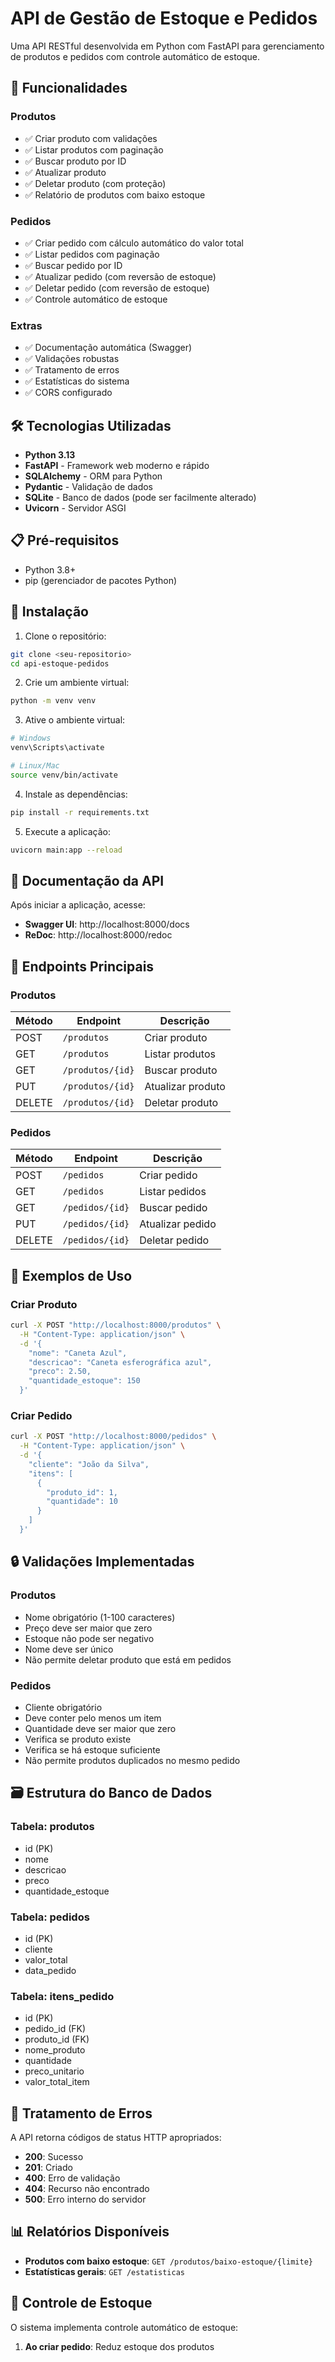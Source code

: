 # API de Gestão de Estoque e Pedidos

Uma API RESTful desenvolvida em Python com FastAPI para gerenciamento de produtos e pedidos com controle automático de estoque.

## 🚀 Funcionalidades

### Produtos
- ✅ Criar produto com validações
- ✅ Listar produtos com paginação
- ✅ Buscar produto por ID
- ✅ Atualizar produto
- ✅ Deletar produto (com proteção)
- ✅ Relatório de produtos com baixo estoque

### Pedidos
- ✅ Criar pedido com cálculo automático do valor total
- ✅ Listar pedidos com paginação
- ✅ Buscar pedido por ID
- ✅ Atualizar pedido (com reversão de estoque)
- ✅ Deletar pedido (com reversão de estoque)
- ✅ Controle automático de estoque

### Extras
- ✅ Documentação automática (Swagger)
- ✅ Validações robustas
- ✅ Tratamento de erros
- ✅ Estatísticas do sistema
- ✅ CORS configurado

## 🛠️ Tecnologias Utilizadas

- **Python 3.13**
- **FastAPI** - Framework web moderno e rápido
- **SQLAlchemy** - ORM para Python
- **Pydantic** - Validação de dados
- **SQLite** - Banco de dados (pode ser facilmente alterado)
- **Uvicorn** - Servidor ASGI

## 📋 Pré-requisitos

- Python 3.8+
- pip (gerenciador de pacotes Python)

## 🔧 Instalação

1. Clone o repositório:
```bash
git clone <seu-repositorio>
cd api-estoque-pedidos
```

2. Crie um ambiente virtual:
```bash
python -m venv venv
```

3. Ative o ambiente virtual:
```bash
# Windows
venv\Scripts\activate

# Linux/Mac
source venv/bin/activate
```

4. Instale as dependências:
```bash
pip install -r requirements.txt
```

5. Execute a aplicação:
```bash
uvicorn main:app --reload
```

## 📖 Documentação da API

Após iniciar a aplicação, acesse:

- **Swagger UI**: http://localhost:8000/docs
- **ReDoc**: http://localhost:8000/redoc

## 🎯 Endpoints Principais

### Produtos

| Método | Endpoint | Descrição |
|--------|----------|-----------|
| POST | `/produtos` | Criar produto |
| GET | `/produtos` | Listar produtos |
| GET | `/produtos/{id}` | Buscar produto |
| PUT | `/produtos/{id}` | Atualizar produto |
| DELETE | `/produtos/{id}` | Deletar produto |

### Pedidos

| Método | Endpoint | Descrição |
|--------|----------|-----------|
| POST | `/pedidos` | Criar pedido |
| GET | `/pedidos` | Listar pedidos |
| GET | `/pedidos/{id}` | Buscar pedido |
| PUT | `/pedidos/{id}` | Atualizar pedido |
| DELETE | `/pedidos/{id}` | Deletar pedido |

## 📝 Exemplos de Uso

### Criar Produto
```bash
curl -X POST "http://localhost:8000/produtos" \
  -H "Content-Type: application/json" \
  -d '{
    "nome": "Caneta Azul",
    "descricao": "Caneta esferográfica azul",
    "preco": 2.50,
    "quantidade_estoque": 150
  }'
```

### Criar Pedido
```bash
curl -X POST "http://localhost:8000/pedidos" \
  -H "Content-Type: application/json" \
  -d '{
    "cliente": "João da Silva",
    "itens": [
      {
        "produto_id": 1,
        "quantidade": 10
      }
    ]
  }'
```

## 🔒 Validações Implementadas

### Produtos
- Nome obrigatório (1-100 caracteres)
- Preço deve ser maior que zero
- Estoque não pode ser negativo
- Nome deve ser único
- Não permite deletar produto que está em pedidos

### Pedidos
- Cliente obrigatório
- Deve conter pelo menos um item
- Quantidade deve ser maior que zero
- Verifica se produto existe
- Verifica se há estoque suficiente
- Não permite produtos duplicados no mesmo pedido

## 🗃️ Estrutura do Banco de Dados

### Tabela: produtos
- id (PK)
- nome
- descricao
- preco
- quantidade_estoque

### Tabela: pedidos
- id (PK)
- cliente
- valor_total
- data_pedido

### Tabela: itens_pedido
- id (PK)
- pedido_id (FK)
- produto_id (FK)
- nome_produto
- quantidade
- preco_unitario
- valor_total_item

## 🚨 Tratamento de Erros

A API retorna códigos de status HTTP apropriados:

- **200**: Sucesso
- **201**: Criado
- **400**: Erro de validação
- **404**: Recurso não encontrado
- **500**: Erro interno do servidor

## 📊 Relatórios Disponíveis

- **Produtos com baixo estoque**: `GET /produtos/baixo-estoque/{limite}`
- **Estatísticas gerais**: `GET /estatisticas`

## 🔄 Controle de Estoque

O sistema implementa controle automático de estoque:

1. **Ao criar pedido**: Reduz estoque dos produtos
